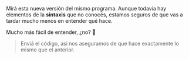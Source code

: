 Mirá esta nueva versión del mismo programa. Aunque todavía hay elementos de la **sintaxis** que no conocés, estamos seguros de que vas a tardar mucho menos en entender qué hace.

Mucho más fácil de entender, ¿no? :thinking:

> Enviá el código, así nos aseguramos de que hace exactamente lo mismo que el anterior.
